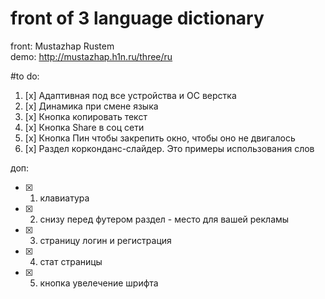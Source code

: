 # front of 3 language dictionary

front: Mustazhap Rustem   
demo: http://mustazhap.h1n.ru/three/ru

#to do:
1. [x] Адаптивная под все устройства и ОС верстка
2. [x] Динамика при смене языка
3. [x] Кнопка копировать текст 
4. [x] Кнопка Share в соц сети
5. [x] Кнопка Пин чтобы закрепить окно, чтобы оно не двигалось
6. [x] Раздел корконданс-слайдер. Это примеры использования слов

доп:
- [x] 1. клавиатура 
- [x] 2. снизу перед футером раздел - место для вашей рекламы
- [x] 3. страницу логин и регистрация 
- [x] 4. стат страницы
- [x] 5. кнопка увелечение шрифта
